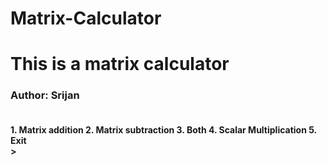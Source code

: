 # Matrix-Calculator
<h1>This is a matrix calculator
<h3>Author: Srijan</h3>

<h4>
<br>1. Matrix addition
2. Matrix subtraction
3. Both
4. Scalar Multiplication
5. Exit</br>></h4> 